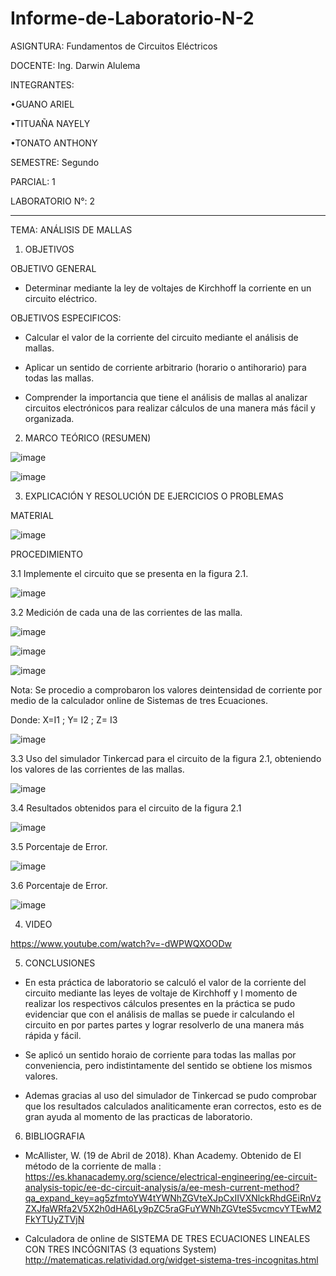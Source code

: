 # Informe-de-Laboratorio-N-2

ASIGNTURA:  Fundamentos de Circuitos Eléctricos

DOCENTE:  Ing. Darwin Alulema

INTEGRANTES: 

•GUANO ARIEL

•TITUAÑA NAYELY

•TONATO ANTHONY 

SEMESTRE: Segundo

PARCIAL: 1

LABORATORIO N°: 2 

--------------------------------------------

TEMA: ANÁLISIS DE MALLAS 

1. OBJETIVOS

OBJETIVO GENERAL

* Determinar mediante la ley de voltajes de Kirchhoff la corriente en un circuito eléctrico.

OBJETIVOS ESPECIFICOS:

* Calcular el valor de la corriente del circuito mediante el análisis de mallas.

* Aplicar un sentido de corriente arbitrario (horario o antihorario) para todas las mallas.

* Comprender la importancia que tiene el análisis de mallas al analizar circuitos electrónicos para realizar cálculos de una manera más fácil y organizada.

2. MARCO TEÓRICO (RESUMEN)

![image](https://user-images.githubusercontent.com/105722861/172275230-0893ac88-ac05-4551-aed2-7353edee9fdd.png)

![image](https://user-images.githubusercontent.com/105722861/172275243-f67a9c28-5275-41bc-8df1-67d39745ead7.png)

3. EXPLICACIÓN Y RESOLUCIÓN DE EJERCICIOS O PROBLEMAS

MATERIAL

![image](https://user-images.githubusercontent.com/105722861/172275286-60a1376c-2508-4fa6-a79f-68f8613b8155.png)

PROCEDIMIENTO

3.1 Implemente el circuito que se presenta en la figura 2.1.

![image](https://user-images.githubusercontent.com/105722861/172275337-9d29bdbc-72a0-485a-a760-10efdbf964f8.png)

3.2 Medición de cada una de las corrientes de las malla.

![image](https://user-images.githubusercontent.com/105722861/172292513-fcae3c82-e338-443a-b71e-7a664e6b4f3c.png)

![image](https://user-images.githubusercontent.com/105722861/172292614-2389bb85-b5b9-462d-ab24-383cab5fb619.png)

![image](https://user-images.githubusercontent.com/105722861/172292676-3849de40-ec3c-4e2b-8f02-3f85693c2813.png)

Nota: Se procedio a comprobaron los valores deintensidad de corriente  por medio de la calculador online de Sistemas de tres Ecuaciones.

Donde:  X=I1  ;  Y= I2  ;  Z= I3

![image](https://user-images.githubusercontent.com/105722861/172304707-890de4ca-6b35-4f92-9956-4f99c7800712.png)

3.3 Uso del simulador Tinkercad para el circuito de la figura 2.1, obteniendo los valores de las corrientes de las mallas.

![image](https://user-images.githubusercontent.com/105722861/172275425-5ad239fe-6d74-4213-9008-80f39e301eae.png)

3.4 Resultados obtenidos para el circuito de la figura 2.1

![image](https://user-images.githubusercontent.com/105722861/172298200-2875f6fd-2421-40ec-949f-e1d57f77ba15.png)

3.5 Porcentaje de Error.

![image](https://user-images.githubusercontent.com/105722861/172300747-59eaa058-1bd1-43bf-9f1e-80e24bd99223.png)

3.6 Porcentaje de Error.

![image](https://user-images.githubusercontent.com/105722861/172301826-66c3ec3d-59fc-43e9-9236-53880443f9ee.png)

4. VIDEO

https://www.youtube.com/watch?v=-dWPWQXOODw

5. CONCLUSIONES

* En esta práctica de laboratorio se calculó el valor de la corriente del circuito mediante las leyes de voltaje de Kirchhoff y l momento de realizar los respectivos cálculos presentes en la práctica se pudo  evidenciar que con el análisis de mallas se puede ir calculando el circuito en por partes  partes y lograr resolverlo de una manera más rápida y fácil.

* Se aplicó un sentido horaio de corriente para todas las mallas por conveniencia, pero indistintamente del sentido se obtiene los mismos valores.

* Ademas gracias al  uso del simulador de Tinkercad se pudo comprobar que los resultados calculados analiticamente eran correctos, esto es de gran ayuda al momento de las practicas de laboratorio. 

6. BIBLIOGRAFIA 

* McAllister, W. (19 de Abril de 2018). Khan Academy. Obtenido de El método de la corriente de malla : https://es.khanacademy.org/science/electrical-engineering/ee-circuit-analysis-topic/ee-dc-circuit-analysis/a/ee-mesh-current-method?qa_expand_key=ag5zfmtoYW4tYWNhZGVteXJpCxIIVXNlckRhdGEiRnVzZXJfaWRfa2V5X2h0dHA6Ly9pZC5raGFuYWNhZGVteS5vcmcvYTEwM2FkYTUyZTVjN

* Calculadora de online de  SISTEMA DE TRES ECUACIONES LINEALES
CON TRES INCÓGNITAS (3 equations System) http://matematicas.relatividad.org/widget-sistema-tres-incognitas.html







